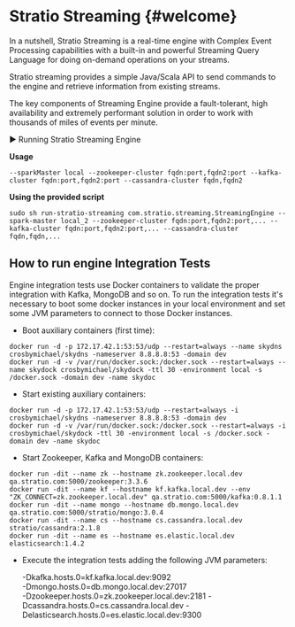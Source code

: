 
Stratio Streaming {#welcome}
=======


In a nutshell, Stratio Streaming is a real-time engine with Complex Event Processing capabilities with a built-in and powerful Streaming Query Language for doing on-demand operations on your streams.

Stratio streaming provides a simple Java/Scala API to send commands to the engine and retrieve information from existing streams.

The key components of Streaming Engine provide a fault-tolerant, high availability and extremely performant solution in order to work with thousands of miles of events per minute.



:arrow_forward: Running Stratio Streaming Engine


**Usage**

```
--sparkMaster local --zookeeper-cluster fqdn:port,fqdn2:port --kafka-cluster fqdn:port,fqdn2:port --cassandra-cluster fqdn,fqdn2
```


**Using the provided script**

```
sudo sh run-stratio-streaming com.stratio.streaming.StreamingEngine --spark-master local_2 --zookeeper-cluster fqdn:port,fqdn2:port,... --kafka-cluster fqdn:port,fqdn2:port,... --cassandra-cluster fqdn,fqdn,...
```

How to run engine Integration Tests
----------------------------------------------

Engine integration tests use Docker containers to validate the proper integration with Kafka, MongoDB and so on. 
To run the integration tests it's necessary to boot some docker instances in your local environment and set some JVM parameters to connect to those Docker instances.

- Boot auxiliary containers (first time):
```
docker run -d -p 172.17.42.1:53:53/udp --restart=always --name skydns crosbymichael/skydns -nameserver 8.8.8.8:53 -domain dev 
docker run -d -v /var/run/docker.sock:/docker.sock --restart=always --name skydock crosbymichael/skydock -ttl 30 -environment local -s /docker.sock -domain dev -name skydoc
```

- Start existing auxiliary containers:
```
docker run -d -p 172.17.42.1:53:53/udp --restart=always -i crosbymichael/skydns -nameserver 8.8.8.8:53 -domain dev 
docker run -d -v /var/run/docker.sock:/docker.sock --restart=always -i crosbymichael/skydock -ttl 30 -environment local -s /docker.sock -domain dev -name skydoc
```

- Start Zookeeper, Kafka and MongoDB containers:
```
docker run -dit --name zk --hostname zk.zookeeper.local.dev qa.stratio.com:5000/zookeeper:3.3.6
docker run -dit --name kf --hostname kf.kafka.local.dev --env "ZK_CONNECT=zk.zookeeper.local.dev" qa.stratio.com:5000/kafka:0.8.1.1
docker run -dit --name mongo --hostname db.mongo.local.dev qa.stratio.com:5000/stratio/mongo:3.0.4
docker run -dit --name cs --hostname cs.cassandra.local.dev stratio/cassandra:2.1.8
docker run -dit --name es --hostname es.elastic.local.dev elasticsearch:1.4.2
```

- Execute the integration tests adding the following JVM parameters:

    -Dkafka.hosts.0=kf.kafka.local.dev:9092  
    -Dmongo.hosts.0=db.mongo.local.dev:27017  
    -Dzookeeper.hosts.0=zk.zookeeper.local.dev:2181
    -Dcassandra.hosts.0=cs.cassandra.local.dev 
    -Delasticsearch.hosts.0=es.elastic.local.dev:9300






